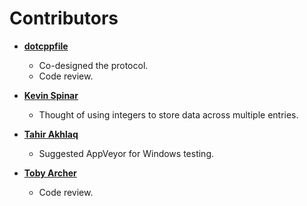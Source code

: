 # Contributors

* **[dotcppfile](https://github.com/dotcppfile)**

  * Co-designed the protocol.
  * Code review.

* **[Kevin Spinar](https://github.com/alipha)**

  * Thought of using integers to store data across multiple entries.

* **[Tahir Akhlaq](https://github.com/takhlaq)**

  * Suggested AppVeyor for Windows testing.

* **[Toby Archer](https://github.com/mnzt)**

  * Code review.

